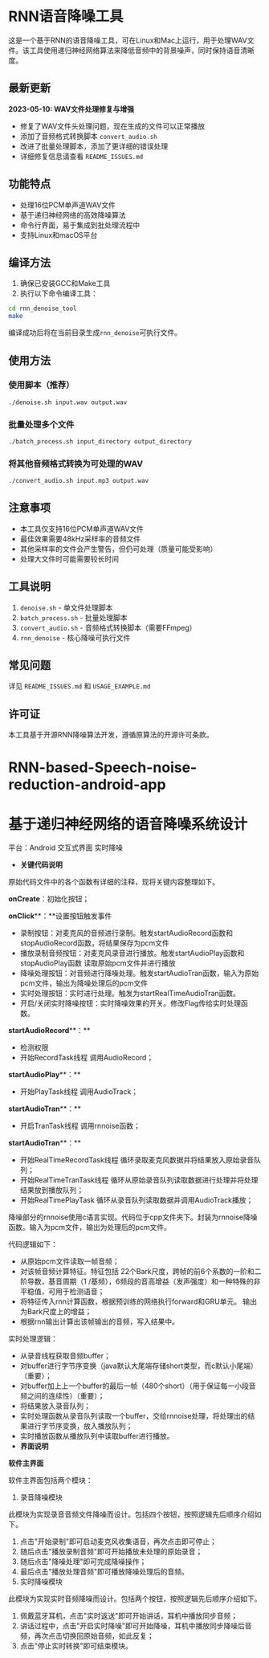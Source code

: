 # RNN语音降噪工具

这是一个基于RNN的语音降噪工具，可在Linux和Mac上运行，用于处理WAV文件。该工具使用递归神经网络算法来降低音频中的背景噪声，同时保持语音清晰度。

## 最新更新

**2023-05-10: WAV文件处理修复与增强**
- 修复了WAV文件头处理问题，现在生成的文件可以正常播放
- 添加了音频格式转换脚本 `convert_audio.sh`
- 改进了批量处理脚本，添加了更详细的错误处理
- 详细修复信息请查看 `README_ISSUES.md`

## 功能特点

- 处理16位PCM单声道WAV文件
- 基于递归神经网络的高效降噪算法
- 命令行界面，易于集成到批处理流程中
- 支持Linux和macOS平台

## 编译方法

1. 确保已安装GCC和Make工具
2. 执行以下命令编译工具：

```bash
cd rnn_denoise_tool
make
```

编译成功后将在当前目录生成`rnn_denoise`可执行文件。

## 使用方法

### 使用脚本（推荐）

```bash
./denoise.sh input.wav output.wav
```

### 批量处理多个文件

```bash
./batch_process.sh input_directory output_directory
```

### 将其他音频格式转换为可处理的WAV

```bash
./convert_audio.sh input.mp3 output.wav
```

## 注意事项

- 本工具仅支持16位PCM单声道WAV文件
- 最佳效果需要48kHz采样率的音频文件
- 其他采样率的文件会产生警告，但仍可处理（质量可能受影响）
- 处理大文件时可能需要较长时间

## 工具说明

1. `denoise.sh` - 单文件处理脚本
2. `batch_process.sh` - 批量处理脚本
3. `convert_audio.sh` - 音频格式转换脚本（需要FFmpeg）
4. `rnn_denoise` - 核心降噪可执行文件

## 常见问题

详见 `README_ISSUES.md` 和 `USAGE_EXAMPLE.md`

## 许可证

本工具基于开源RNN降噪算法开发，遵循原算法的开源许可条款。

# RNN-based-Speech-noise-reduction-android-app
基于递归神经网络的语音降噪系统设计
=================

平台：Android
交互式界面 实时降噪

*   **关键代码说明**

原始代码文件中的各个函数有详细的注释，现将关键内容整理如下。

**onCreate**：初始化按钮；

**onClick****：**设置按钮触发事件

*   录制按钮：对麦克风的音频进行录制。触发startAudioRecord函数和stopAudioRecord函数，将结果保存为pcm文件
*   播放录制音频按钮：对麦克风录音进行播放。触发startAudioPlay函数和stopAudioPlay函数 读取原始pcm文件并进行播放
*   降噪处理按钮：对音频进行降噪处理。触发startAudioTran函数，输入为原始pcm文件，输出为降噪处理后的pcm文件
*   实时处理按钮：实时进行处理。触发为startRealTimeAudioTran函数。
*   开启/关闭实时降噪按钮：实时降噪效果的开关。修改Flag传给实时处理函数。

**startAudioRecord****：**

*   检测权限
*   开始RecordTask线程 调用AudioRecord；

**startAudioPlay****：**

*   开始PlayTask线程 调用AudioTrack；

**startAudioTran****：**

*   开启TranTask线程 调用rnnoise函数；

**startAudioTran****：**

*   开始RealTimeRecordTask线程 循环录取麦克风数据并将结果放入原始录音队列；
*   开始RealTimeTranTask线程 循环从原始录音队列读取数据进行处理并将处理结果放到播放队列；
*   开始RealTimePlayTask 循环从录音队列读取数据并调用AudioTrack播放；

降噪部分的rnnoise使用c语言实现。代码位于cpp文件夹下。封装为rnnoise降噪函数。输入为pcm文件，输出为处理后的pcm文件。

代码逻辑如下：

*   从原始pcm文件读取一帧音频；
*   对该帧音频计算特征。特征包括 22个Bark尺度，跨帧的前6个系数的一阶和二阶导数，基音周期（1 /基频），6频段的音高增益（发声强度）和一种特殊的非平稳值，可用于检测语音；
*   将特征传入rnn计算函数，根据预训练的网络执行forward和GRU单元。 输出为Bark尺度上的增益；
*   根据rnn输出计算出该帧输出的音频，写入结果中。

实时处理逻辑：

*   从录音线程获取音频buffer；
*   对buffer进行字节序变换（java默认大尾端存储short类型，而c默认小尾端） （重要）；
*   对buffer加上上一个buffer的最后一帧（480个short）（用于保证每一小段音频之间的连续性）（重要）；
*   将结果放入录音队列；
*   实时处理函数从录音队列读取一个buffer，交给rnnoise处理，将处理出的结果进行字节序变换，放入播放队列；
*   实时播放函数从播放队列中读取buffer进行播放。
*   **界面说明**

  **软件主界面**

软件主界面包括两个模块：

1.  录音降噪模块

此模块为实现录音音频文件降噪而设计。包括四个按钮，按照逻辑先后顺序介绍如下。

1.  点击"开始录制"即可启动麦克风收集语音，再次点击即可停止；
2.  随后点击"播放录制音频"即可开始播放未处理的原始录音；
3.  随后点击"降噪处理"即可完成降噪操作；
4.  最后点击"播放处理音频"即可播放降噪处理后的音频。
5.  实时降噪模块

此模块为实现实时音频降噪而设计。包括两个按钮，按照逻辑先后顺序介绍如下。

1.  佩戴蓝牙耳机，点击"实时返送"即可开始讲话，耳机中播放同步音频；
2.  讲话过程中，点击"开启实时降噪"即可开始降噪，耳机中播放同步降噪后音频，再次点击切换回原始音频，如此反复；
3.  点击"停止实时转换"即可结束模块。

